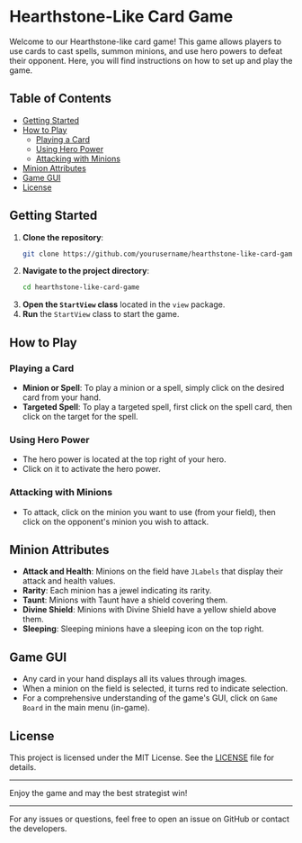 # Hearthstone-Like Card Game

Welcome to our Hearthstone-like card game! This game allows players to use cards to cast spells, summon minions, and use hero powers to defeat their opponent. Here, you will find instructions on how to set up and play the game.

## Table of Contents

- [Getting Started](#getting-started)
- [How to Play](#how-to-play)
  - [Playing a Card](#playing-a-card)
  - [Using Hero Power](#using-hero-power)
  - [Attacking with Minions](#attacking-with-minions)
- [Minion Attributes](#minion-attributes)
- [Game GUI](#game-gui)
- [License](#license)

## Getting Started

1. **Clone the repository**:
    ```sh
    git clone https://github.com/yourusername/hearthstone-like-card-game.git
    ```
2. **Navigate to the project directory**:
    ```sh
    cd hearthstone-like-card-game
    ```
3. **Open the `StartView` class** located in the `view` package.
4. **Run** the `StartView` class to start the game.

## How to Play

### Playing a Card

- **Minion or Spell**: To play a minion or a spell, simply click on the desired card from your hand.
- **Targeted Spell**: To play a targeted spell, first click on the spell card, then click on the target for the spell.

### Using Hero Power

- The hero power is located at the top right of your hero.
- Click on it to activate the hero power.

### Attacking with Minions

- To attack, click on the minion you want to use (from your field), then click on the opponent's minion you wish to attack.

## Minion Attributes

- **Attack and Health**: Minions on the field have `JLabels` that display their attack and health values.
- **Rarity**: Each minion has a jewel indicating its rarity.
- **Taunt**: Minions with Taunt have a shield covering them.
- **Divine Shield**: Minions with Divine Shield have a yellow shield above them.
- **Sleeping**: Sleeping minions have a sleeping icon on the top right.

## Game GUI

- Any card in your hand displays all its values through images.
- When a minion on the field is selected, it turns red to indicate selection.
- For a comprehensive understanding of the game's GUI, click on `Game Board` in the main menu (in-game).

## License

This project is licensed under the MIT License. See the [LICENSE](LICENSE) file for details.

---

Enjoy the game and may the best strategist win!

---

For any issues or questions, feel free to open an issue on GitHub or contact the developers.

